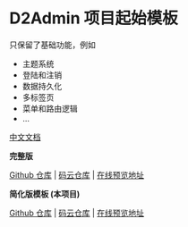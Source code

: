# D2Admin 项目起始模板

只保留了基础功能，例如

* 主题系统
* 登陆和注销
* 数据持久化
* 多标签页
* 菜单和路由逻辑
* ...

[中文文档](http://d2admin.fairyever.com/zh/)

**完整版**

[Github 仓库](https://github.com/d2-projects/d2-admin) | 
[码云仓库](https://gitee.com/fairyever/d2-admin) | 
[在线预览地址](https://fairyever.gitee.io/d2-admin-preview)

**简化版模板 (本项目)**

[Github 仓库](https://github.com/d2-projects/d2-admin-start-kit) | 
[码云仓库](https://gitee.com/fairyever/d2-admin-start-kit) | 
[在线预览地址](https://fairyever.gitee.io/d2-admin-start-kit-preview/#/index)
